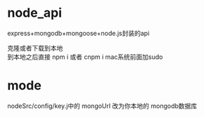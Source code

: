# node_api
express+mongodb+mongoose+node.js封装的api


克隆或者下载到本地  
到本地之后直接 npm i 或者 cnpm i                 mac系统前面加sudo
# mode

nodeSrc/config/key.j中的 mongoUrl   改为你本地的 mongodb数据库
